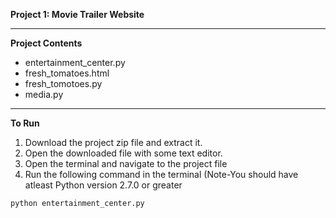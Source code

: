 **Project 1: Movie Trailer Website**
___
**Project Contents**
  - entertainment_center.py
  - fresh_tomatoes.html
  - fresh_tomotoes.py
  - media.py
___
**To Run**
1. Download the project zip file and extract it.
2. Open the downloaded file with some text editor.
3. Open the terminal and navigate to the project file
4. Run the following command in the terminal
(Note-You should have atleast Python version 2.7.0 or greater
```sh
python entertainment_center.py
